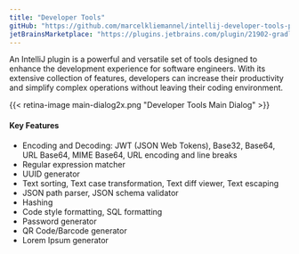 ```yaml
---
title: "Developer Tools"
gitHub: "https://github.com/marcelkliemannel/intellij-developer-tools-plugin"
jetBrainsMarketplace: "https://plugins.jetbrains.com/plugin/21902-gradle-utilities"
---
```


An IntelliJ plugin is a powerful and versatile set of tools designed to enhance the development experience for software engineers. With its extensive collection of features, developers can increase their productivity and simplify complex operations without leaving their coding environment.

{{< retina-image main-dialog2x.png "Developer Tools Main Dialog" >}}

#### Key Features

- Encoding and Decoding: JWT (JSON Web Tokens), Base32, Base64, URL Base64, MIME Base64, URL encoding and line breaks
- Regular expression matcher
- UUID generator
- Text sorting, Text case transformation, Text diff viewer, Text escaping
- JSON path parser, JSON schema validator
- Hashing
- Code style formatting, SQL formatting
- Password generator
- QR Code/Barcode generator
- Lorem Ipsum generator
